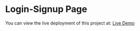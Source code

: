# Login-Signup Page

You can view the live deployment of this project at: [Live Demo](https://vietvux289.github.io/login-page/)
